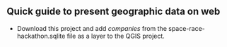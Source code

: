 ## Quick guide to present geographic data on web

- Download this project and add _companies_ from the space-race-hackathon.sqlite file as a layer to the QGIS project.
